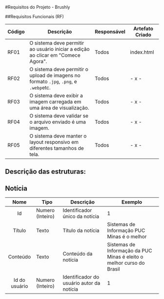 
#Requisitos do Projeto - Brushly

##Requisitos Funcionais (RF)

| Código | Descrição                                                                 | Responsável                 | Artefato Criado              |
|--------|---------------------------------------------------------------------------|-----------------------------|------------------------------|
| RF01   | O sistema deve permitir ao usuário iniciar a edição ao clicar em "Comece Agora". | Todos             | index.html            |
| RF02   | O sistema deve permitir o upload de imagens no formato `.jpg`, `.png`, e `.webp`etc. | Todos                   | - x -         |
| RF03   | O sistema deve exibir a imagem carregada em uma área de visualização.     | Todos              | - x - |
| RF04   | O sistema deve validar se o arquivo enviado é uma imagem.                 | Todos                  | - x - |
| RF05   | O sistema deve manter o layout responsivo em diferentes tamanhos de tela. | Todos                   | - x -              |


## Descrição das estruturas:

## Notícia
|  **Nome**      | **Tipo**          | **Descrição**                             | **Exemplo**                                    |
|:--------------:|-------------------|-------------------------------------------|------------------------------------------------|
| Id             | Numero (Inteiro)  | Identificador único da notícia            | 1                                              |
| Título         | Texto             | Título da notícia                         | Sistemas de Informação PUC Minas é o melhor                                   |
| Conteúdo       | Texto             | Conteúdo da notícia                       | Sistemas de Informação da PUC Minas é eleito o melhor curso do Brasil                            |
| Id do usuário  | Numero (Inteiro)  | Identificador do usuário autor da notícia | 1                                              |

